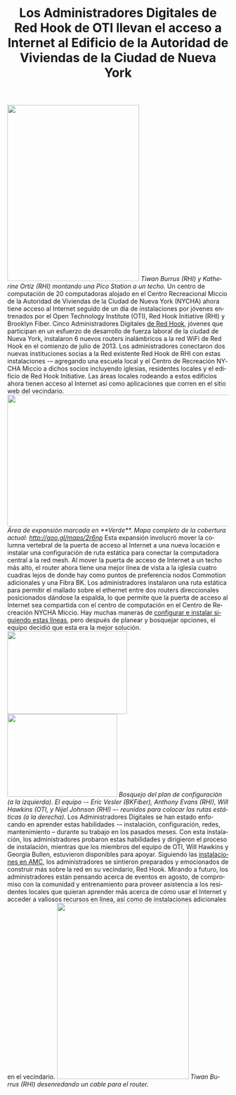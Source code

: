 ﻿---
layout: blog
title: Los Administradores Digitales de Red Hook de OTI llevan el acceso a Internet al Edificio de la Autoridad de Viviendas de la Ciudad de Nueva York
categories: [red hook,community wireless,mesh,site visits,digital stewards,routers,maintenance]
created: 2013-07-30
changed: 2013-07-30
post_author: Georgia Bullen
lang: es
---
 <img alt="" src="http://oti.newamerica.net/sites/newamerica.net/files/articles/tiwan_kathy_roofmount_0.JPG" style="height: 400px; width: 300px;" />
 <em>Tiwan Burrus (RHI) y Katherine Ortiz (RHI) montando una Pico Station a un techo.</em>
Un centro de computación de 20 computadoras alojado en el Centro Recreacional Miccio de la Autoridad de Viviendas de la Ciudad de Nueva York (NYCHA) ahora tiene acceso al Internet seguido de un día de instalaciones por jóvenes entrenados por el Open Technology Institute (OTI), Red Hook Initiative (RHI) y Brooklyn Fiber. Cinco Administradores Digitales <a href="http://oti.newamerica.net/blogposts/2013/new_video_community_technology_and_training-88639">de Red Hook</a>, jóvenes que participan en un esfuerzo de desarrollo de fuerza laboral de la ciudad de Nueva York, instalaron 6 nuevos routers inalámbricos a la red WiFi de Red Hook en el comienzo de julio de 2013. Los administradores conectaron dos nuevas instituciones socias a la Red existente Red Hook de RHI con estas instalaciones -– agregando una escuela local y el Centro de Recreación NYCHA Miccio a dichos socios incluyendo iglesias, residentes locales y el edificio de Red Hook Initiative. Las áreas locales rodeando a estos edificios ahora tienen acceso al Internet así como aplicaciones que corren en el sitio web del vecindario.<!--more-->
 <img alt="" src="http://oti.newamerica.net/sites/newamerica.net/files/articles/red_hook_expansion.png" style="width: 600px; height: 299px;" />
 <em>Área de expansión marcada en **Verde**. Mapa completo de la cobertura actual: </em><a href="http://goo.gl/maps/2r6np"><em>http://goo.gl/maps/2r6np</em></a>
Esta expansión involucró mover la columna vertebral de la puerta de acceso al Internet a una nueva locación e instalar una configuración de ruta estática para conectar la computadora central a la red mesh. Al mover la puerta de acceso de Internet a un techo más alto, el router ahora tiene una mejor línea de vista a la iglesia cuatro cuadras lejos de donde hay como puntos de preferencia nodos Commotion adicionales y una Fibra BK. Los administradores instalaron una ruta estática para permitir el mallado sobre el ethernet entre dos routers direccionales posicionados dándose la espalda, lo que permite que la puerta de acceso al Internet sea compartida con el centro de computación en el Centro de Recreación NYCHA Miccio. Hay muchas maneras de <a href="https://code.commotionwireless.net/projects/commotion/wiki/Common_Commotion_Configurations">configurar e instalar siguiendo estas líneas</a>, pero después de planear y bosquejar opciones, el equipo decidió que esta era la mejor solución.
<img alt="" src="http://oti.newamerica.net/sites/newamerica.net/files/articles/sketch_planning_config.jpg" style="width: 272px; height: 188px;" /> <img alt="" src="http://oti.newamerica.net/sites/newamerica.net/files/articles/team-config.JPG" style="width: 250px; height: 188px;" />
 <em>Bosquejo del plan de configuración (a la izquierda). El equipo -- Eric Vesler (BKFiber), Anthony Evans (RHI), Will Hawkins (OTI, y Nijel Johnson (RHI) –- reunidos para colocar las rutas estáticas (a la derecha).</em>
Los Administradores Digitales se han estado enfocando en aprender estas habilidades -– instalación, configuración, redes, mantenimiento – durante su trabajo en los pasados meses. Con esta instalación, los administradores probaron estas habilidades y dirigieron el proceso de instalación, mientras que los miembros del equipo de OTI, Will Hawkins y Georgia Bullen, estuvieron disponibles para apoyar. Siguiendo las <a href="http://oti.newamerica.net/blogposts/2013/the_2013_allied_media_conference_magicnet_powered_by_commotion-88051">instalaciones en AMC</a>, los administradores se sintieron preparados y emocionados de construir más sobre la red en su vecindario, Red Hook. Mirando a futuro, los administradores están pensando acerca de eventos en agosto, de compromiso con la comunidad y entrenamiento para proveer asistencia a los residentes locales que quieran aprender más acerca de cómo usar el Internet y acceder a valiosos recursos en línea, así como de instalaciones adicionales en el vecindario.
<img alt="" src="http://oti.newamerica.net/sites/newamerica.net/files/articles/tiwan-cable_0.JPG" style="height: 400px; width: 300px;" />
 <em>Tiwan Burrus (RHI) desenredando un cable para el router.</em>

